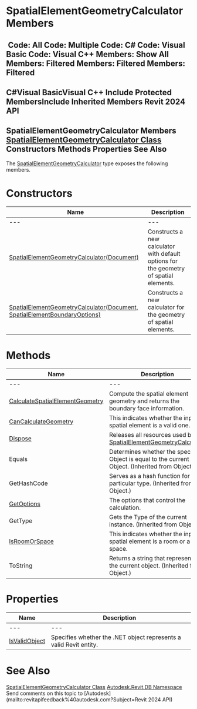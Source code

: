 # SpatialElementGeometryCalculator Members

﻿
 Code: All Code: Multiple Code: C# Code: Visual Basic Code: Visual C++  Members: Show All Members: Filtered Members: Filtered Members: Filtered   
---  
C#Visual BasicVisual C++
Include Protected MembersInclude Inherited Members
Revit 2024 API  
---  
SpatialElementGeometryCalculator Members  
[SpatialElementGeometryCalculator Class](c0132067-6444-1dd6-a25c-690fb5dd7d9e.md "SpatialElementGeometryCalculator Class") Constructors Methods Properties See Also  
---  
The [SpatialElementGeometryCalculator](c0132067-6444-1dd6-a25c-690fb5dd7d9e.md "SpatialElementGeometryCalculator Class") type exposes the following members.
# Constructors
| Name | Description |
| --- | --- |
| --- | --- | --- |
| [SpatialElementGeometryCalculator(Document)](f68e2c88-362d-fe99-a005-bce286762fe8.md "SpatialElementGeometryCalculator Constructor \(Document\)") | Constructs a new calculator with default options for the geometry of spatial elements. |
| [SpatialElementGeometryCalculator(Document, SpatialElementBoundaryOptions)](f5c1f93b-7f1f-fa8e-2051-e67a361b0025.md "SpatialElementGeometryCalculator Constructor \(Document, SpatialElementBoundaryOptions\)") | Constructs a new calculator for the geometry of spatial elements. |

# Methods
| Name | Description |
| --- | --- |
| --- | --- | --- |
| [CalculateSpatialElementGeometry](6dbe1057-76ed-c8e4-1d05-95cf65aa18e7.md "CalculateSpatialElementGeometry Method") | Compute the spatial element geometry and returns the boundary face information. |
| [CanCalculateGeometry](2503eca1-87dc-2098-6739-a4364e353f75.md "CanCalculateGeometry Method") | This indicates whether the input spatial element is a valid one. |
| [Dispose](e3bcd4a6-0de4-84ff-2630-0ec9019f7cda.md "Dispose Method") | Releases all resources used by the [SpatialElementGeometryCalculator](c0132067-6444-1dd6-a25c-690fb5dd7d9e.md "SpatialElementGeometryCalculator Class") |
| Equals | Determines whether the specified Object is equal to the current Object. (Inherited from Object.) |
| GetHashCode | Serves as a hash function for a particular type.  (Inherited from Object.) |
| [GetOptions](32e23dc2-66e7-2b76-3da2-e997279855c0.md "GetOptions Method") | The options that control the calculation. |
| GetType | Gets the Type of the current instance. (Inherited from Object.) |
| [IsRoomOrSpace](0393222f-7881-594f-095e-57618ea04048.md "IsRoomOrSpace Method") | This indicates whether the input spatial element is a room or a space. |
| ToString | Returns a string that represents the current object. (Inherited from Object.) |

# Properties
| Name | Description |
| --- | --- |
| --- | --- | --- |
| [IsValidObject](36c35ab6-827a-ba22-d17b-d663cb3230b5.md "IsValidObject Property") | Specifies whether the .NET object represents a valid Revit entity. |

# See Also
[SpatialElementGeometryCalculator Class](c0132067-6444-1dd6-a25c-690fb5dd7d9e.md "SpatialElementGeometryCalculator Class")
[Autodesk.Revit.DB Namespace](87546ba7-461b-c646-cbb1-2cb8f5bff8b2.md "Autodesk.Revit.DB Namespace")
Send comments on this topic to [Autodesk](mailto:revitapifeedback%40autodesk.com?Subject=Revit 2024 API)